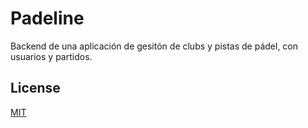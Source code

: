 # Padeline

Backend de una aplicación de gesitón de clubs y pistas de pádel, con usuarios y partidos.



## License

[MIT](https://choosealicense.com/licenses/mit/)